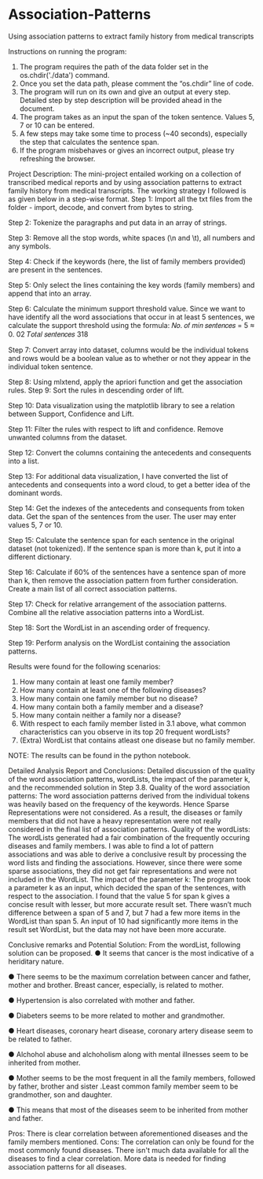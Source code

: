 # Association-Patterns
Using association patterns to extract family history from medical transcripts

Instructions on running the program:
1. The program requires the path of the data folder set in the os.chdir('./data') command.
2. Once you set the data path, please comment the “os.chdir” line of code.
3. The program will run on its own and give an output at every step. Detailed step by step
description will be provided ahead in the document.
4. The program takes as an input the span of the token sentence. Values 5, 7 or 10 can be entered.
5. A few steps may take some time to process (~40 seconds), especially the step that calculates the sentence span.
6. If the program misbehaves or gives an incorrect output, please try refreshing the browser.

Project Description:
The mini-project entailed working on a collection of transcribed medical reports and by using association patterns to extract family history from medical transcripts.
The working strategy I followed is as given below in a step-wise format.
Step 1: Import all the txt files from the folder - import, decode, and convert from bytes to string. 

Step 2: Tokenize the paragraphs and put data in an array of strings.

Step 3: Remove all the stop words, white spaces (\n and \t), all numbers and any symbols.

Step 4: Check if the keywords (here, the list of family members provided) are present in the sentences.

Step 5: Only select the lines containing the key words (family members) and append that into an array.

Step 6: Calculate the minimum support threshold value. Since we want to have identify all the word associations that occur in at least 5 sentences, we calculate the support threshold using the formula:
𝑁𝑜. 𝑜𝑓 𝑚𝑖𝑛 𝑠𝑒𝑛𝑡𝑒𝑛𝑐𝑒𝑠 = 5 ≈ 0. 02 𝑇𝑜𝑡𝑎𝑙 𝑠𝑒𝑛𝑡𝑒𝑛𝑐𝑒𝑠 318

Step 7: Convert array into dataset, columns would be the individual tokens and rows would be a boolean value as to whether or not they appear in the individual token sentence.

Step 8: Using mlxtend, apply the apriori function and get the association rules. Step 9: Sort the rules in descending order of lift.

Step 10: Data visualization using the matplotlib library to see a relation between Support, Confidence and Lift.

Step 11: Filter the rules with respect to lift and confidence. Remove unwanted columns from the dataset.

Step 12: Convert the columns containing the antecedents and consequents into a list.

Step 13: For additional data visualization, I have converted the list of antecedents and
consequents into a word cloud, to get a better idea of the dominant words.

Step 14: Get the indexes of the antecedents and consequents from token data. Get the span of the sentences from the user. The user may enter values 5, 7 or 10.

Step 15: Calculate the sentence span for each sentence in the original dataset (not tokenized). If the sentence span is more than k, put it into a different dictionary.

Step 16: Calculate if 60% of the sentences have a sentence span of more than k, then remove the association pattern from further consideration. Create a main list of all correct association patterns.

Step 17: Check for relative arrangement of the association patterns. Combine all the relative association patterns into a WordList.

Step 18: Sort the WordList in an ascending order of frequency.

Step 19: Perform analysis on the WordList containing the association patterns.

Results were found for the following scenarios:
1. How many contain at least one family member?
2. How many contain at least one of the following diseases?
3. How many contain one family member but no disease?
4. How many contain both a family member and a disease?
5. How many contain neither a family nor a disease?
6. With respect to each family member listed in 3.1 above, what common characteristics
can you observe in its top 20 frequent wordLists?
7. (Extra) WordList that contains atleast one disease but no family member.

NOTE: The results can be found in the python notebook.

Detailed Analysis Report and Conclusions:
Detailed discussion of the quality of the word association patterns, wordLists, the impact of the parameter k, and the recommended solution in Step 3.8.
Quality of the word association patterns: The word association patterns derived from the individual tokens was heavily based on the frequency of the keywords. Hence Sparse Representations were not considered. As a result, the diseases or family members that did not have a heavy representation were not really considered in the final list of association patterns.
Quality of the wordLists: The wordLists generated had a fair combination of the frequently occuring diseases and family members. I was able to find a lot of pattern associations and was able to derive a conclusive result by processing the word lists and finding the associations. However, since there were some sparse associations, they did not get fair representations and were not included in the WordList.
The impact of the parameter k: The program took a parameter k as an input, which decided the span of the sentences, with respect to the association. I found that the value 5 for span k gives a concise result with lesser, but more accurate result set. There wasn’t much difference between a span of 5 and 7, but 7 had a few more items in the WordList than span 5. An input of 10 had significantly more items in the result set WordList, but the data may not have been more accurate.

Conclusive remarks and Potential Solution:
From the wordList, following solution can be proposed.
● It seems that cancer is the most indicative of a heriditary nature.

● There seems to be the maximum correlation between cancer and father, mother and brother. Breast cancer, especially, is related to mother.

● Hypertension is also correlated with mother and father.

● Diabeters seems to be more related to mother and grandmother.

● Heart diseases, coronary heart disease, coronary artery disease seem to be related to father.

● Alchohol abuse and alchoholism along with mental illnesses seem to be inherited from mother.

● Mother seems to be the most frequent in all the family members, followed by father, brother and sister .Least common family member seem to be grandmother, son and daughter.

● This means that most of the diseases seem to be inherited from mother and father.

Pros: There is clear correlation between aforementioned diseases and the family members mentioned.
Cons: The correlation can only be found for the most commonly found diseases. There isn't much data available for all the diseases to find a clear correlation. More data is needed for finding association patterns for all diseases.
